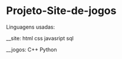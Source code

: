 # Projeto-Site-de-jogos



Linguagens usadas:

__site:
    html
    css
    javasript
    sql

__jogos:
    C++
    Python
